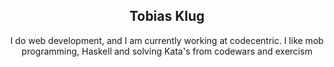 <h2 align="center">Tobias Klug</h2>
<p align="center">I do web development, and I am currently working at codecentric. I like mob programming, Haskell and solving Kata's from codewars and exercism</p>
